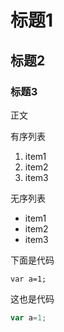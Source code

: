 # 标题1

## 标题2

### 标题3

正文

有序列表
1. item1
2. item2
3. item3
   
无序列表
* item1
* item2
* item3
  
下面是代码

    var a=1;

这也是代码
````javascript
var a=1;
````
